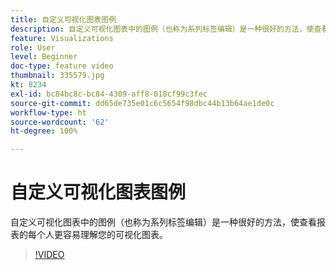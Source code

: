 ```yaml
---
title: 自定义可视化图表图例
description: 自定义可视化图表中的图例（也称为系列标签编辑）是一种很好的方法，使查看报表的每个人更容易理解您的可视化图表。
feature: Visualizations
role: User
level: Beginner
doc-type: feature video
thumbnail: 335579.jpg
kt: 8234
exl-id: bc84bc8c-bc84-4309-aff8-018cf99c3fec
source-git-commit: dd65de735e01c6c5654f98dbc44b13b64ae1de0c
workflow-type: ht
source-wordcount: '62'
ht-degree: 100%

---
```


# 自定义可视化图表图例

自定义可视化图表中的图例（也称为系列标签编辑）是一种很好的方法，使查看报表的每个人更容易理解您的可视化图表。

>[!VIDEO](https://video.tv.adobe.com/v/335579/?quality=12&learn=on)
